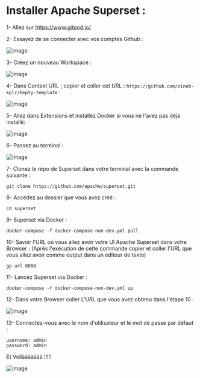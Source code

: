 # Installer Apache Superset :

1- Allez sur https://www.gitpod.io/

2- Essayez de se connecter avec vos comptes Github :

![image](https://user-images.githubusercontent.com/123749462/235998291-8785258a-8679-4ef1-a647-6fc585d701a0.png)

3- Créez un nouveau Workspace :

![image](https://user-images.githubusercontent.com/123749462/236002255-a1b8238e-aa81-4476-87c4-eae7eb05f11f.png)

4- Dans Context URL ; copier et coller cet URL : ```https://github.com/zineb-kplr/Empty-template``` :

![image](https://user-images.githubusercontent.com/123749462/236002642-c7bc8ccc-4abf-4fed-9293-a4671a838d9a.png)

5- Allez dans Extensions et installez Docker si vous ne l'avez pas déjà installé:

![image](https://user-images.githubusercontent.com/123749462/236003043-6ad4d4fb-1f51-47ee-8110-18eb42c0108a.png)

6- Passez au terminal :

![image](https://user-images.githubusercontent.com/123749462/236003884-a0d1f66a-1d34-4b82-8c06-142e93d1d356.png)

7- Clonez le répo de Superset dans votre terminal avec la commande suivante :

 ```
 git clone https://github.com/apache/superset.git
 ```
8- Accédez au dossier que vous avez créé :

 ```
cd superset
 ```
 
 9-  Superset via Docker :
 
 ```
 docker-compose -f docker-compose-non-dev.yml pull
 ```
 
10- Savoir l'URL où vous allez avoir votre UI Apache Superset dans votre Browser :
(Après l'exécution de cette commande copier et coller l'URL que vous allez avoir comme output dans un éditeur de texte)
```
gp url 8088  
```

11- Lancez Superset via Docker :
 
 ```
 docker-compose -f docker-compose-non-dev.yml up
 ```
 
 12- Dans votre Browser coller L'URL que vous avez obtenu dans l'étape 10 : 
 
 ![image](https://user-images.githubusercontent.com/123749462/236005756-f9b5145c-b420-496d-9e00-1ded3da21a45.png)
 
 13- Connectez-vous avec le nom d'utilisateur et le mot de passe par défaut :

```
username: admin
password: admin
```

Et Voilààààààà !!!!!

![image](https://user-images.githubusercontent.com/123749462/236006031-feb600eb-9322-47b6-a0b7-9c4ebeb2fc16.png)
